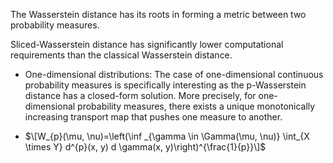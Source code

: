The Wasserstein distance has its roots in forming a metric between two probability measures. 

Sliced-Wasserstein distance has significantly lower computational requirements than the classical Wasserstein distance.

- One-dimensional distributions: The case of one-dimensional continuous probability measures is specifically interesting as 
the p-Wasserstein distance has a closed-form solution. More precisely, for one-dimensional probability measures, there exists 
a unique monotonically increasing transport map that pushes one measure to another.

- $\[W_{p}(\mu, \nu)=\left(\inf _{\gamma \in \Gamma(\mu, \nu)} \int_{X \times Y} d^{p}(x, y) d \gamma(x, y)\right)^{\frac{1}{p}}\]$
